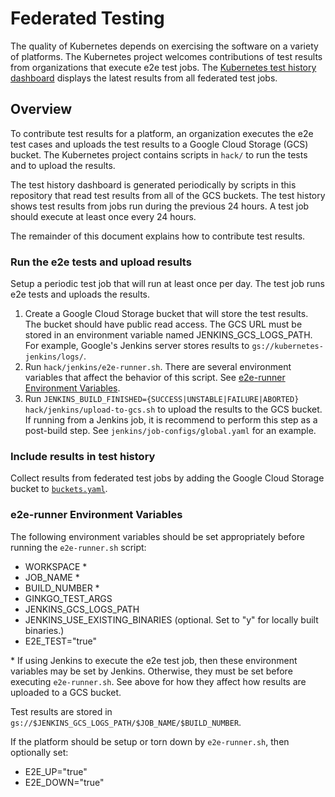 # Federated Testing

The quality of Kubernetes depends on exercising the software on a
variety of platforms.  The Kubernetes project welcomes contributions of
test results from organizations that execute e2e test jobs.  The
[Kubernetes test history
dashboard](http://storage.googleapis.com/kubernetes-test-history/static/index.html)
displays the latest results from all federated test jobs.


## Overview

To contribute test results for a platform, an organization executes the
e2e test cases and uploads the test results to a Google Cloud Storage
(GCS) bucket.  The Kubernetes project contains scripts in `hack/` to run
the tests and to upload the results.

The test history dashboard is generated periodically by scripts in this
repository that read test results from all of the GCS buckets.  The test
history shows test results from jobs run during the previous 24 hours.
A test job should execute at least once every 24 hours.

The remainder of this document explains how to contribute test results.


### Run the e2e tests and upload results

Setup a periodic test job that will run at least once per day.  The test
job runs e2e tests and uploads the results.

1. Create a Google Cloud Storage bucket that will store the test
   results.  The bucket should have public read access.  The GCS URL
   must be stored in an environment variable named
   JENKINS_GCS_LOGS_PATH.  For example, Google's Jenkins server stores
   results to `gs://kubernetes-jenkins/logs/`.
2. Run `hack/jenkins/e2e-runner.sh`.  There are several environment
   variables that affect the behavior of this script.  See [e2e-runner
   Environment Variables](#e2e-runner-environment-variables).
3. Run `JENKINS_BUILD_FINISHED={SUCCESS|UNSTABLE|FAILURE|ABORTED}
   hack/jenkins/upload-to-gcs.sh` to upload the results to the GCS
   bucket.  If running from a Jenkins job, it is recommend to perform
   this step as a post-build step.  See
   `jenkins/job-configs/global.yaml` for an example.


### Include results in test history

Collect results from federated test jobs by adding the Google Cloud Storage
bucket to [`buckets.yaml`](/buckets.yaml).

### e2e-runner Environment Variables

The following environment variables should be set appropriately before
running the `e2e-runner.sh` script:

- WORKSPACE *
- JOB_NAME *
- BUILD_NUMBER *
- GINKGO_TEST_ARGS
- JENKINS_GCS_LOGS_PATH
- JENKINS_USE_EXISTING_BINARIES (optional. Set to "y" for locally built binaries.)
- E2E_TEST="true"

\* If using Jenkins to execute the e2e test job, then these environment
   variables may be set by Jenkins.  Otherwise, they must be set before
   executing `e2e-runner.sh`.  See above for how they affect how results
   are uploaded to a GCS bucket.

Test results are stored in
`gs://$JENKINS_GCS_LOGS_PATH/$JOB_NAME/$BUILD_NUMBER`.

If the platform should be setup or torn down by `e2e-runner.sh`, then
optionally set:

- E2E_UP="true"
- E2E_DOWN="true"

